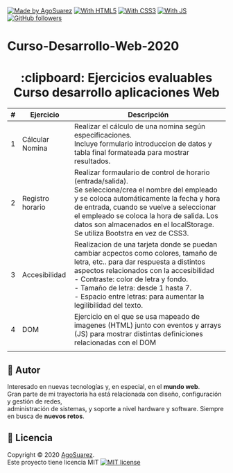 [![Made by AgoSuarez](https://img.shields.io/badge/made%20by-Agosuarez-green)](https://www.linkedin.com/in/agoney-v%C3%ADctor-su%C3%A1rez-ortega-052689187/)
[![With HTML5](https://img.shields.io/badge/with-HTML5-red)](https://developer.mozilla.org/es/docs/HTML/HTML5)
[![With CSS3](https://img.shields.io/badge/with-CSS3-blue)](https://desarrolloweb.com/manuales/css3.html)
[![With JS](https://img.shields.io/badge/with-JS-yellow)](https://developer.mozilla.org/es/docs/Web/JavaScript)
[![GitHub followers](https://img.shields.io/github/followers/Agosuarez.svg?style=social&label=Follow&maxAge=2592000)](https://github.com/Agosuarez?tab=followers)

# Curso-Desarrollo-Web-2020

<h1 align="center"> 
        :clipboard: Ejercicios evaluables Curso desarrollo aplicaciones Web    
</h1>

| #   | Ejercicio        | Descripción                                                                                                                                                                                                                                                                                                                        |
| --- | ---------------- | ---------------------------------------------------------------------------------------------------------------------------------------------------------------------------------------------------------------------------------------------------------------------------------------------------------------------------------- |
| 1   | Cálcular Nomina  | Realizar el cálculo de una nomina según especificaciones.<br />Incluye formulario introduccion de datos y tabla final formateada para mostrar resultados.                                                                                                                                                                          |
| 2   | Registro horario | Realizar formaulario de control de horario (entrada/salida).<br/>Se selecciona/crea el nombre del empleado y se coloca automáticamente la fecha y hora de entrada, cuando se vuelve a seleccionar el empleado se coloca la hora de salida. Los datos son almacenados en el localStorage. <br/> Se utiliza Bootstra en vez de CSS3. |
| 3   | Accesibilidad    | Realizacion de una tarjeta donde se puedan cambiar acpectos como colores, tamaño de letra, etc.. para dar respuesta a distintos aspectos relacionados con la accesibilidad<br/>- Contraste: color de letra y fondo.<br/>- Tamaño de letra: desde 1 hasta 7.<br/>- Espacio entre letras: para aumentar la legilibilidad del texto.  |
| 4   | DOM              | Ejercicio en el que se usa mapeado de imagenes (HTML) junto con eventos y arrays (JS) para mostrar distintas definiciones relacionadas con el DOM                                                                                                                                                                                  |
|     |

## :man: Autor

Interesado en nuevas tecnologías y, en especial, en el **mundo web**.<br />
Gran parte de mi trayectoria ha está relacionada con diseño, configuración y gestión de redes, <br />
administración de sistemas, y soporte a nivel hardware y software.
Siempre en busca de **nuevos retos**.<br />

## :memo: Licencia

Copyright © 2020 [AgoSuarez](https://www.linkedin.com/in/agoney-v%C3%ADctor-su%C3%A1rez-ortega-052689187/). <br />
Este proyecto tiene licencia MIT [![MIT license](https://img.shields.io/badge/License-MIT-blue.svg)](https://opensource.org/licenses/MIT)
